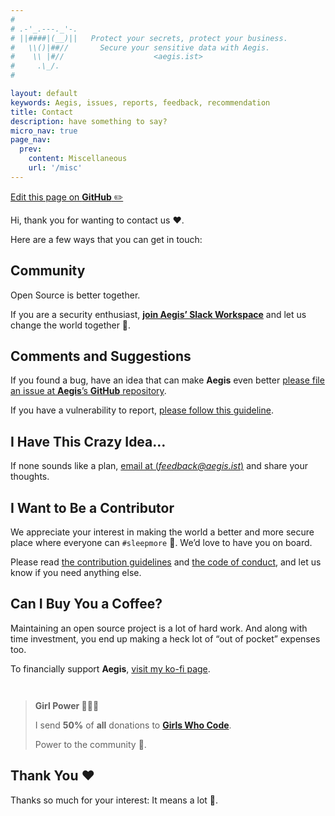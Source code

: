 ```yaml
---
#
# .-'_.---._'-.
# ||####|(__)||   Protect your secrets, protect your business.
#   \\()|##//       Secure your sensitive data with Aegis.
#    \\ |#//                    <aegis.ist>
#     .\_/.
#

layout: default
keywords: Aegis, issues, reports, feedback, recommendation
title: Contact
description: have something to say?
micro_nav: true
page_nav:
  prev:
    content: Miscellaneous
    url: '/misc'
---
```


[Edit this page on **GitHub** ✏️](https://github.com/ShieldWorks/aegis-web/blob/main/contact.md)


Hi, thank you for wanting to contact us ❤️.

Here are a few ways that you can get in touch:

## Community

Open Source is better together.

If you are a security enthusiast, [**join Aegis’ Slack Workspace**][slack]
and let us change the world together 🤘.

## Comments and Suggestions

If you found a bug, have an idea that can make **Aegis** even better
[please file an issue at **Aegis**’s **GitHub** repository][ticket].

If you have a vulnerability to report, [please follow this guideline][vuln].

[vuln]: https://github.com/shieldworks/aegis/blob/main/SECURITY.md

## I Have This Crazy Idea…

If none sounds like a plan, [email at (*feedback@aegis.ist*)][email] and share
your thoughts.

## I Want to Be a Contributor

We appreciate your interest in making the world a better and more secure place
where everyone can `#sleepmore` 🤗. We’d love to have you on board.

Please read [the contribution guidelines][contributing] and 
[the code of conduct][code-of-conduct], and let us know if you need anything 
else.

[contributing]: https://github.com/shieldworks/aegis/blob/main/CONTRIBUTING.md
[code-of-conduct]: https://github.com/shieldworks/aegis/blob/main/CODE_OF_CONDUCT.md

## Can I Buy You a Coffee?

Maintaining an open source project is a lot of hard work. And along with time
investment, you end up making a heck lot of “out of pocket” expenses too.

To financially support **Aegis**, [visit my ko-fi page][ko-fi].

<div style="margin-top:3em"></div>

> **Girl Power 🦸🏾‍♀️**
> 
> I send **50%** of **all** donations to [**Girls Who Code**][girls-who-code].
> 
> Power to the community 🤘.

## Thank You  ❤️

Thanks so much for your interest: It means a lot 🙏.

[ticket]: https://github.com/shieldworks/aegis/issues/new/choose
[slack]: https://join.slack.com/t/aegis-6n41813/shared_invite/zt-1myzqdi6t-jTvuRd1zDLbHX0gN8VkCqg
[email]: mailto:feedback@aegis.ist
[ko-fi]: https://ko-fi.com/volkanozcelik
[girls-who-code]: https://girlswhocode.com/